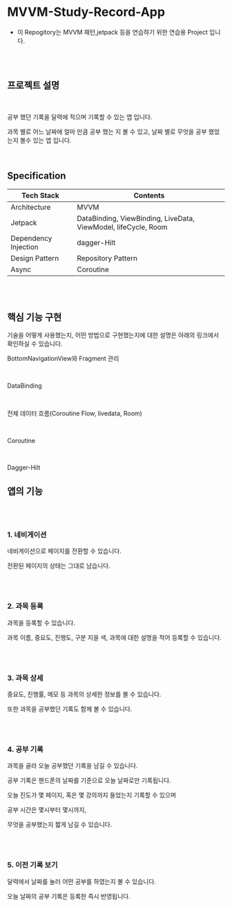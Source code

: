# MVVM-Study-Record-App

* 이 Repogitory는 MVVM 패턴,jetpack 등을 연습하기 위한 연습용 Project 입니다.



<br/>

<br/>

## 프로젝트 설명

<br/>

공부 했던 기록을 달력에 적으며 기록할 수 있는 앱 입니다.

과목 별로 어느 날짜에 얼마 만큼 공부 했는 지 볼 수 있고, 날짜 별로 무엇을 공부 했었는지 볼수 있는 앱 입니다.

<br/>

## Specification

| Tech Stack           | Contents                                                     |
| -------------------- | ------------------------------------------------------------ |
| Architecture         | MVVM                                                         |
| Jetpack              | DataBinding, ViewBinding, LiveData, ViewModel, lifeCycle, Room |
| Dependency Injection | dagger-Hilt                                                  |
| Design Pattern       | Repository Pattern                                           |
| Async                | Coroutine                                                    |

<br/>

<br/>

## 핵심 기능 구현

기술을 어떻게 사용했는지, 어떤 방법으로 구현했는지에 대한 설명은 아래의 링크에서 확인하실 수 있습니다.

BottomNavigationView와 Fragment 관리

<br/>

DataBinding

<br/>

전체 데이터 흐름(Coroutine Flow, livedata, Room)

<br/>

Coroutine

<br/>

Dagger-Hilt



## 앱의 기능

<br/>

<br/>

### 1. 네비게이션

네비게이션으로 페이지를 전환할 수 있습니다.

전환된 페이지의 상태는 그대로 남습니다.

<br/>

<br/>

### 2. 과목 등록

과목을 등록할 수 있습니다.

과목 이름, 중요도, 진행도, 구분 지을 색, 과목에 대한 설명을 적어 등록할 수 있습니다.

<br/>

<br/>

### 3.  과목 상세

중요도, 진행률, 메모 등 과목의 상세한 정보를 볼 수 있습니다.

또한 과목을 공부했던 기록도 함께 볼 수 있습니다.

<br/>

<br/>



### 4.  공부 기록

과목을 골라 오늘 공부했던 기록을 남길 수 있습니다.

공부 기록은 핸드폰의 날짜를 기준으로 오늘 날짜로만 기록됩니다.

오늘 진도가 몇 페이지, 혹은 몇 강의까지 들었는지 기록할 수 있으며

공부 시간은 몇시부터 몇시까지,

무엇을 공부했는지 짧게 남길 수 있습니다.

<br/>

<br/>

### 5. 이전 기록 보기

달력에서 날짜를 눌러 어떤 공부를 하였는지 볼 수 있습니다.

오늘 날짜의 공부 기록은 등록한 즉시 반영됩니다.

